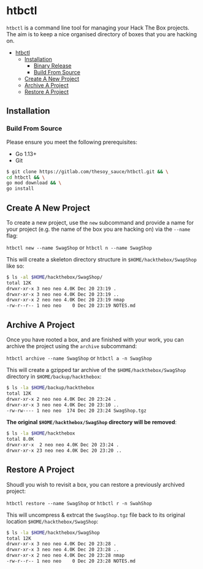 # htbctl

`htbctl` is a command line tool for managing your Hack The Box projects. The aim is to keep a nice organised directory of boxes that you are hacking on.

- [htbctl](#htbctl)
  - [Installation](#installation)
    - [Binary Release](#binary-release)
    - [Build From Source](#build-from-source)
  - [Create A New Project](#create-a-new-project)
  - [Archive A Project](#archive-a-project)
  - [Restore A Project](#restore-a-project)

## Installation

### Build From Source

Please ensure you meet the following prerequisites:

- Go 1.13+
- Git

```bash
$ git clone https://gitlab.com/thesoy_sauce/htbctl.git && \
cd htbctl && \
go mod download && \
go install
```

## Create A New Project

To create a new project, use the `new` subcommand and provide a name for your project (e.g. the name of the box you are hacking on) via the `--name` flag:

`htbctl new --name SwagShop` or `htbctl n --name SwagShop`

This will create a skeleton directory structure in `$HOME/hackthebox/SwapShop` like so:

```bash
$ ls -al $HOME/hackthebox/SwagShop/
total 12K
drwxr-xr-x 3 neo neo 4.0K Dec 20 23:19 .
drwxr-xr-x 3 neo neo 4.0K Dec 20 23:19 ..
drwxr-xr-x 2 neo neo 4.0K Dec 20 23:19 nmap
-rw-r--r-- 1 neo neo    0 Dec 20 23:19 NOTES.md
```

## Archive A Project

Once you have rooted a box, and are finished with your work, you can archive the project using the `archive` subcommand:

`htbctl archive --name SwagShop` or `htbctl a -n SwagShop`

This will create a gzipped tar archive of the `$HOME/hackthebox/SwagShop` directory in `$HOME/backup/hackthebox`:

```bash
$ ls -la $HOME/backup/hackthebox
total 12K
drwxr-xr-x 2 neo neo 4.0K Dec 20 23:24 .
drwxr-xr-x 3 neo neo 4.0K Dec 20 23:10 ..
-rw-rw---- 1 neo neo  174 Dec 20 23:24 SwagShop.tgz
```

**The original `$HOME/hackthebox/SwagShop` directory will be removed**:

```bash
$ ls -la $HOME/hackthebox
total 8.0K
drwxr-xr-x  2 neo neo 4.0K Dec 20 23:24 .
drwxr-xr-x 23 neo neo 4.0K Dec 20 23:20 ..
```

## Restore A Project

Shoudl you wish to revisit a box, you can restore a previously archived project:

`htbctl restore --name SwagShop` or `htbctl r -n SwahShop`

This will uncompress & extrcat the `SwagShop.tgz` file back to its original location `$HOME/hackthebox/SwagShop`:

```bash
$ ls -la $HOME/hackthebox/SwagShop
total 12K
drwxr-xr-x 3 neo neo 4.0K Dec 20 23:28 .
drwxr-xr-x 3 neo neo 4.0K Dec 20 23:28 ..
drwxr-xr-x 2 neo neo 4.0K Dec 20 23:28 nmap
-rw-r--r-- 1 neo neo    0 Dec 20 23:28 NOTES.md
```
